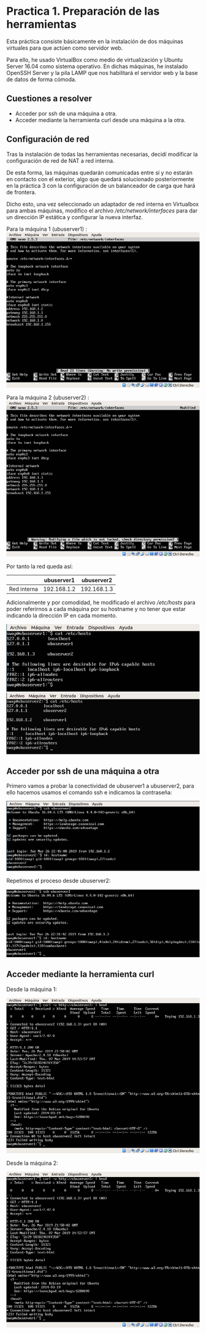 # Practica 1. Preparación de las herramientas
Esta práctica consiste básicamente en la instalación de dos máquinas virtuales para que actúen como servidor web.

Para ello, he usado VirtualBox como medio de virtualización y Ubuntu Server 16.04 como sistema operativo. En dichas máquinas, he instalado OpenSSH Server y la pila LAMP que nos habilitará el servidor web y la base de datos de forma cómoda.

## Cuestiones a resolver
- Acceder por ssh de una máquina a otra.
- Acceder mediante la herramienta curl desde una máquina a la otra.

## Configuración de red
Tras la instalación de todas las herramientas necesarias, decidí modificar la configuración de red de NAT a red interna.

De esta forma, las máquinas quedarán comunicadas entre sí y no estarán en contacto con el exterior, algo que quedará solucionado posteriormente en la práctica 3 con la configuración de un balanceador de carga que hará de frontera.

Dicho esto, una vez seleccionado un adaptador de red interna en Virtualbox para ambas máquinas, modifico el archivo */etc/network/interfaces* para dar un dirección IP estática y configurar la nueva interfaz.

 Para la máquina 1 (ubuserver1) :
 ![Interfaces para la máquina 1](./img/interfaces1.png) 
 
 Para la máquina 2 (ubuserver2) :
 ![Interfaces para la máquina 2](./img/interfaces2.png) 
 
 Por tanto la red queda así:

| 		     |ubuserver1|ubuserver2|
|----------------|----------------|---------------|
| Red interna| 192.168.1.2|192.168.1.3|

Adicionalmente y por comodidad, he modificado el archivo */etc/hosts* para poder referirnos a cada máquina por su hostname y no tener que estar indicando la dirección IP en cada momento.

![/etc/hosts para la máquina 1](./img/hosts2.png)
![/etc/hosts para la máquina 2](./img/hosts.png)

## Acceder por ssh de una máquina a otra
Primero vamos a probar la conectividad de ubuserver1 a ubuserver2, para ello hacemos usamos el comando ssh e indicamos la contraseña:

![Conexión ssh a ubuserver2](./img/sshcheck12.png) 

Repetimos el proceso desde ubuserver2:

![Conexión ssh a ubuserver1](./img/sshcheck21.png) 

## Acceder mediante la herramienta curl
Desde la máquina 1:

![Curl a ubuserver2](./img/curl1.png) 

Desde la máquina 2:

![Curl a ubuserver2](./img/curl1.png) 
